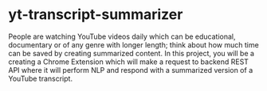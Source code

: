 # yt-transcript-summarizer

People are watching YouTube videos daily which can be educational, documentary or of any genre with longer length; think about how much time can be saved by creating summarized content. In this project, you will be a creating a Chrome Extension which will make a request to backend REST API where it will perform NLP and respond with a summarized version of a YouTube transcript.
